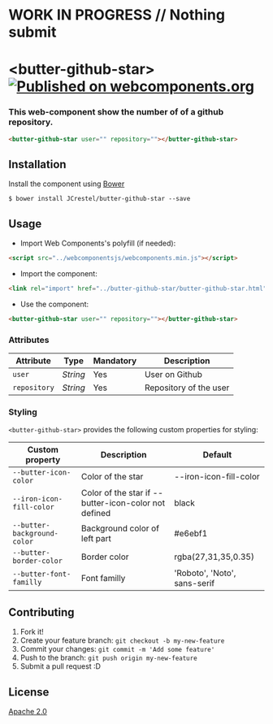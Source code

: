 # WORK IN PROGRESS // Nothing submit

# \<butter-github-star\> [![Published on webcomponents.org](https://img.shields.io/badge/webcomponents.org-published-blue.svg)](https://www.webcomponents.org/element/JCrestel/butter-github-star)

### This web-component show the number of of a github repository. 

<!---
```
<custom-element-demo>
  <template>
    <script src="../webcomponentsjs/webcomponents-lite.js"></script>
    <link rel="import" href="../butter-github-star/butter-github-star.html">
    <next-code-block></next-code-block>
  </template>
</custom-element-demo>
```
-->
```html
<butter-github-star user="" repository=""></butter-github-star>
```

## Installation
Install the component using [Bower](https://bower.io/)

```$ bower install JCrestel/butter-github-star --save```

## Usage
* Import Web Components's polyfill (if needed):
```html
<script src="../webcomponentsjs/webcomponents.min.js"></script>
```
* Import the component:
```html
<link rel="import" href="../butter-github-star/butter-github-star.html">
```
* Use the component:
```html
<butter-github-star user="" repository=""></butter-github-star>
```
### Attributes
Attribute | Type | Mandatory | Description
----------|------|-----------|-------------
`user` | *String* | Yes | User on Github
`repository` | *String* | Yes | Repository of the user

### Styling
`<butter-github-star>` provides the following custom properties for styling:

Custom property | Description | Default
----------------|-------------|----------
`--butter-icon-color` | Color of the star | --iron-icon-fill-color
`--iron-icon-fill-color` | Color of the star if --butter-icon-color not defined | black
`--butter-background-color` | Background color of left part | #e6ebf1
`--butter-border-color` | Border color | rgba(27,31,35,0.35)
`--butter-font-familly` | Font familly | 'Roboto', 'Noto', sans-serif


## Contributing
1. Fork it!
2. Create your feature branch: ```git checkout -b my-new-feature```
3. Commit your changes: ```git commit -m 'Add some feature'```
4. Push to the branch: ```git push origin my-new-feature```
5. Submit a pull request :D

## License
[Apache 2.0](http://www.apache.org/licenses/LICENSE-2.0)